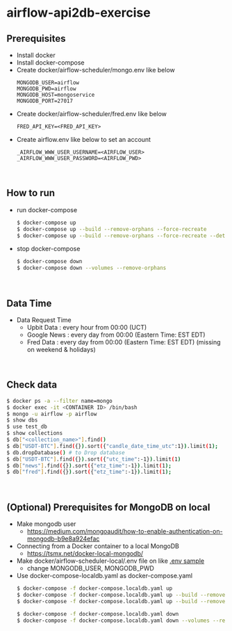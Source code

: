 # airflow-api2db-exercise

## Prerequisites
- Install docker
- Install docker-compose
- Create docker/airflow-scheduler/mongo.env like below
    ```
    MONGODB_USER=airflow
    MONGODB_PWD=airflow
    MONGODB_HOST=mongoservice
    MONGODB_PORT=27017
    ```
- Create docker/airflow-scheduler/fred.env like below
    ```
    FRED_API_KEY=<FRED_API_KEY>
    ```
- Create airflow.env like below to set an account
    ```
    _AIRFLOW_WWW_USER_USERNAME=<AIRFLOW_USER>
    _AIRFLOW_WWW_USER_PASSWORD=<AIRFLOW_PWD>
    ```


&nbsp;

## How to run
- run docker-compose
    ```bash
    $ docker-compose up
    $ docker-compose up --build --remove-orphans --force-recreate
    $ docker-compose up --build --remove-orphans --force-recreate --detach
    ```

- stop docker-compose
    ```bash
    $ docker-compose down
    $ docker-compose down --volumes --remove-orphans
    ```

&nbsp;

## Data Time
- Data Request Time 
    - Upbit Data : every hour from 00:00 (UCT)
    - Google News : every day from 00:00 (Eastern Time: EST EDT)
    - Fred Data : every day from 00:00 (Eastern Time: EST EDT) (missing on weekend & holidays)

&nbsp;

## Check data
``` bash
$ docker ps -a --filter name=mongo 
$ docker exec -it <CONTAINER ID> /bin/bash    
$ mongo -u airflow -p airflow
$ show dbs
$ use test_db
$ show collections
$ db["<collection_name>"].find()
$ db["USDT-BTC"].find({}).sort({"candle_date_time_utc":1}).limit(1);
$ db.dropDatabase() # to Drop database
$ db["USDT-BTC"].find({}).sort({"utc_time":-1}).limit(1)
$ db["news"].find({}).sort({"etz_time":-1}).limit(1);
$ db["fred"].find({}).sort({"etz_time":-1}).limit(1);
```

&nbsp;

## (Optional) Prerequisites for MongoDB on local
- Make mongodb user
    - https://medium.com/mongoaudit/how-to-enable-authentication-on-mongodb-b9e8a924efac
- Connecting from a Docker container to a local MongoDB
    - https://tsmx.net/docker-local-mongodb/
- Make docker/airflow-scheduler-local/.env file on like [.env sample](https://github.com/instork/airflow-api2db-exercise/blob/main/docker/airflow-de/.env_example)
    - change MONGODB_USER, MONGODB_PWD
- Use docker-compose-localdb.yaml as docker-compose.yaml
    ```bash
    $ docker-compose -f docker-compose.localdb.yaml up
    $ docker-compose -f docker-compose.localdb.yaml up --build --remove-orphans --force-recreate
    $ docker-compose -f docker-compose.localdb.yaml up --build --remove-orphans --force-recreate --detach
    ```
    ```bash
    $ docker-compose -f docker-compose.localdb.yaml down
    $ docker-compose -f docker-compose.localdb.yaml down --volumes --remove-orphans
    ```

